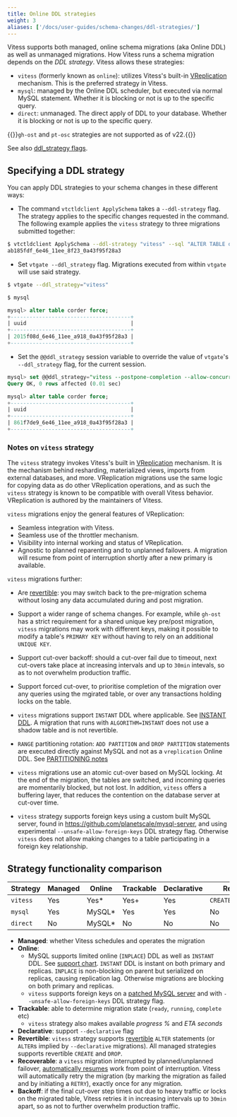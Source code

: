 ```yaml
---
title: Online DDL strategies
weight: 3
aliases: ['/docs/user-guides/schema-changes/ddl-strategies/']
---
```


Vitess supports both managed, online schema migrations (aka Online DDL) as well as unmanaged migrations. How Vitess runs a schema migration depends on the _DDL strategy_. Vitess allows these strategies:

- `vitess` (formerly known as `online`): utilizes Vitess's built-in [VReplication](../../../reference/vreplication/vreplication/) mechanism. This is the preferred strategy in Vitess.
- `mysql`: managed by the Online DDL scheduler, but executed via normal MySQL statement. Whether it is blocking or not is up to the specific query.
- `direct`: unmanaged. The direct apply of DDL to your database. Whether it is blocking or not is up to the specific query.

{{<info>}}`gh-ost` and `pt-osc` strategies are not supported as of v22.{{</info>}}

See also [ddl_strategy flags](../ddl-strategy-flags).

## Specifying a DDL strategy

You can apply DDL strategies to your schema changes in these different ways:

- The command `vtctldclient ApplySchema` takes a `--ddl-strategy` flag. The strategy applies to the specific changes requested in the command. The following example applies the `vitess` strategy to three migrations submitted together: 

```sh
$ vtctldclient ApplySchema --ddl-strategy "vitess" --sql "ALTER TABLE demo MODIFY id bigint UNSIGNED; CREATE TABLE sample (id int PRIMARY KEY); DROP TABLE another;" commerce
ab185fdf_6e46_11ee_8f23_0a43f95f28a3
```

- Set `vtgate --ddl_strategy` flag. Migrations executed from within `vtgate` will use said strategy.

```sh
$ vtgate --ddl_strategy="vitess"

$ mysql
```
```sql
mysql> alter table corder force;
+--------------------------------------+
| uuid                                 |
+--------------------------------------+
| 2015f08d_6e46_11ee_a918_0a43f95f28a3 |
+--------------------------------------+
```

- Set the `@@ddl_strategy` session variable to override the value of `vtgate`'s `--ddl_strategy` flag, for the current session.

```sql
mysql> set @@ddl_strategy="vitess --postpone-completion --allow-concurrent";
Query OK, 0 rows affected (0.01 sec)

mysql> alter table corder force;
+--------------------------------------+
| uuid                                 |
+--------------------------------------+
| 861f7de9_6e46_11ee_a918_0a43f95f28a3 |
+--------------------------------------+
```

### Notes on `vitess` strategy

The `vitess` strategy invokes Vitess's built in [VReplication](../../../reference/vreplication/vreplication/) mechanism. It is the mechanism behind resharding, materialized views, imports from external databases, and more. VReplication migrations use the same logic for copying data as do other VReplication operations, and as such the `vitess` strategy is known to be compatible with overall Vitess behavior. VReplication is authored by the maintainers of Vitess.

`vitess` migrations enjoy the general features of VReplication:

- Seamless integration with Vitess.
- Seamless use of the throttler mechanism.
- Visibility into internal working and status of VReplication.
- Agnostic to planned reparenting and to unplanned failovers. A migration will resume from point of interruption shortly after a new primary is available.

`vitess` migrations further:

- Are [revertible](../revertible-migrations): you may switch back to the pre-migration schema without losing any data accumulated during and post migration.
- Support a wider range of schema changes. For example, while `gh-ost` has a strict requirement for a shared unique key pre/post migration, `vitess` migrations may work with different keys, making it possible to modify a table's `PRIMARY KEY` without having to rely on an additional `UNIQUE KEY`.
- Support cut-over backoff: should a cut-over fail due to timeout, next cut-overs take place at increasing intervals and up to `30min` intevals, so as to not overwhelm production traffic.
- Support forced cut-over, to prioritise completion of the migration over any queries using the mgirated table, or over any transactions holding locks on the table.

- `vitess` migrations support `INSTANT` DDL where applicable. See [INSTANT DDL](../instant-ddl-migrations/). A migration that runs with `ALGORITHM=INSTANT` does not use a shadow table and is not revertible.
- `RANGE` partitioning rotation: `ADD PARTITION` and `DROP PARTITION` statements are executed directly against MySQL and not as a `vreplication` Online DDL. See [PARTITIONING notes](../instant-ddl-migrations/#partitioning-notes)

- `vitess` migrations use an atomic cut-over based on MySQL locking. At the end of the migration, the tables are switched, and incoming queries are momentarily blocked, but not lost. In addition, `vitess` offers a buffering layer, that reduces the contention on the database server at cut-over time.

- `vitess` strategy supports foreign keys using a custom built MySQL server, found in https://github.com/planetscale/mysql-server, and using experimental `--unsafe-allow-foreign-keys` DDL strategy flag. Otherwise `vitess` does not allow making changes to a table participating in a foreign key relationship.

## Strategy functionality comparison

| Strategy | Managed | Online | Trackable | Declarative | Revertible          | Recoverable | Backoff |
|----------|---------|--------|-----------|-------------|---------------------|-------------|---------|
| `vitess` | Yes     | Yes*   | Yes+      | Yes         | `CREATE,DROP,ALTER` | Yes         | Yes     |
| `mysql`  | Yes     | MySQL* | Yes       | Yes         | No                  | No          | No      |
| `direct` | No      | MySQL* | No        | No          | No                  | No          | No      |

- **Managed**: whether Vitess schedules and operates the migration
- **Online**:
  - MySQL supports limited online (`INPLACE`) DDL as well as `INSTANT` DDL. See [support chart](https://dev.mysql.com/doc/refman/8.0/en/innodb-online-ddl-operations.html). `INSTANT` DDL is instant on both primary and replicas. `INPLACE` is non-blocking on parent but serialized on replicas, causing replication lag. Otherwise migrations are blocking on both primary and replicas.
  - `vitess` supports foreign keys on a [patched MySQL server](https://github.com/planetscale/mysql-server/commit/bb777e3e86387571c044fb4a2beb4f8c60462ced) and with `--unsafe-allow-foreign-keys` DDL strategy flag.
- **Trackable**: able to determine migration state (`ready`, `running`, `complete` etc)
  - `vitess` strategy also makes available _progress %_ and _ETA seconds_
- **Declarative**: support `--declarative` flag
- **Revertible**: `vitess` strategy supports [revertible](../revertible-migrations/) `ALTER` statements (or `ALTER`s implied by `--declarative` migrations). All managed strategies supports revertible `CREATE` and `DROP`.
- **Recoverable**: a `vitess` migration interrupted by planned/unplanned failover, [automatically resumes](../recoverable-migrations/) work from point of interruption. Vitess will automatically retry the migration (by marking the migration as failed and by initiating a `RETRY`), exactly once for any migration.
- **Backoff**: if the final cut-over step times out due to heavy traffic or locks on the migrated table, Vitess retries it in increasing intervals up to `30min` apart, so as not to further overwhelm production traffic.